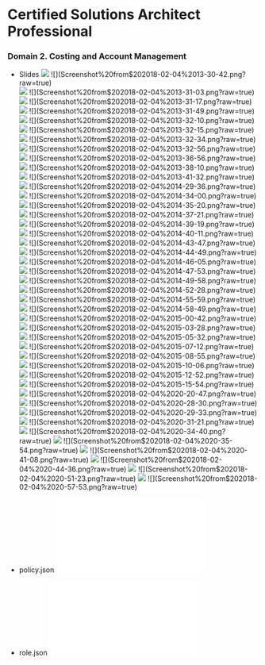 # Certified Solutions Architect Professional

### Domain 2. Costing and Account Management


* Slides
![](Screenshot%20from$202018-02-04%2012-33-05.png?raw=true)  
![](Screenshot%20from$202018-02-04%2013-30-42.png?raw=true)  
![](Screenshot%20from$202018-02-04%2013-30-54.png?raw=true)  
![](Screenshot%20from$202018-02-04%2013-31-03.png?raw=true)
![](Screenshot%20from$202018-02-04%2013-31-13.png?raw=true)
![](Screenshot%20from$202018-02-04%2013-31-17.png?raw=true)
![](Screenshot%20from$202018-02-04%2013-31-36.png?raw=true)
![](Screenshot%20from$202018-02-04%2013-31-49.png?raw=true)
![](Screenshot%20from$202018-02-04%2013-32-05.png?raw=true)
![](Screenshot%20from$202018-02-04%2013-32-10.png?raw=true)
![](Screenshot%20from$202018-02-04%2013-32-12.png?raw=true)
![](Screenshot%20from$202018-02-04%2013-32-15.png?raw=true)
![](Screenshot%20from$202018-02-04%2013-32-21.png?raw=true)
![](Screenshot%20from$202018-02-04%2013-32-34.png?raw=true)
![](Screenshot%20from$202018-02-04%2013-32-47.png?raw=true)
![](Screenshot%20from$202018-02-04%2013-32-56.png?raw=true)
![](Screenshot%20from$202018-02-04%2013-36-49.png?raw=true)
![](Screenshot%20from$202018-02-04%2013-36-56.png?raw=true)
![](Screenshot%20from$202018-02-04%2013-37-14.png?raw=true)
![](Screenshot%20from$202018-02-04%2013-38-10.png?raw=true)
![](Screenshot%20from$202018-02-04%2013-38-19.png?raw=true)
![](Screenshot%20from$202018-02-04%2013-41-32.png?raw=true)
![](Screenshot%20from$202018-02-04%2014-28-33.png?raw=true)
![](Screenshot%20from$202018-02-04%2014-29-36.png?raw=true)
![](Screenshot%20from$202018-02-04%2014-31-35.png?raw=true)
![](Screenshot%20from$202018-02-04%2014-34-00.png?raw=true)
![](Screenshot%20from$202018-02-04%2014-34-22.png?raw=true)
![](Screenshot%20from$202018-02-04%2014-35-20.png?raw=true)
![](Screenshot%20from$202018-02-04%2014-36-17.png?raw=true)
![](Screenshot%20from$202018-02-04%2014-37-21.png?raw=true)
![](Screenshot%20from$202018-02-04%2014-38-16.png?raw=true)
![](Screenshot%20from$202018-02-04%2014-39-19.png?raw=true)
![](Screenshot%20from$202018-02-04%2014-39-41.png?raw=true)
![](Screenshot%20from$202018-02-04%2014-40-11.png?raw=true)
![](Screenshot%20from$202018-02-04%2014-41-12.png?raw=true)
![](Screenshot%20from$202018-02-04%2014-43-47.png?raw=true)
![](Screenshot%20from$202018-02-04%2014-43-59.png?raw=true)
![](Screenshot%20from$202018-02-04%2014-44-49.png?raw=true)
![](Screenshot%20from$202018-02-04%2014-45-48.png?raw=true)
![](Screenshot%20from$202018-02-04%2014-46-05.png?raw=true)
![](Screenshot%20from$202018-02-04%2014-46-35.png?raw=true)
![](Screenshot%20from$202018-02-04%2014-47-53.png?raw=true)
![](Screenshot%20from$202018-02-04%2014-48-34.png?raw=true)
![](Screenshot%20from$202018-02-04%2014-49-58.png?raw=true)
![](Screenshot%20from$202018-02-04%2014-51-21.png?raw=true)
![](Screenshot%20from$202018-02-04%2014-52-28.png?raw=true)
![](Screenshot%20from$202018-02-04%2014-53-46.png?raw=true)
![](Screenshot%20from$202018-02-04%2014-55-59.png?raw=true)
![](Screenshot%20from$202018-02-04%2014-57-18.png?raw=true)
![](Screenshot%20from$202018-02-04%2014-58-49.png?raw=true)
![](Screenshot%20from$202018-02-04%2014-59-48.png?raw=true)
![](Screenshot%20from$202018-02-04%2015-00-42.png?raw=true)
![](Screenshot%20from$202018-02-04%2015-01-49.png?raw=true)
![](Screenshot%20from$202018-02-04%2015-03-28.png?raw=true)
![](Screenshot%20from$202018-02-04%2015-04-14.png?raw=true)
![](Screenshot%20from$202018-02-04%2015-05-32.png?raw=true)
![](Screenshot%20from$202018-02-04%2015-06-12.png?raw=true)
![](Screenshot%20from$202018-02-04%2015-07-12.png?raw=true)
![](Screenshot%20from$202018-02-04%2015-08-45.png?raw=true)
![](Screenshot%20from$202018-02-04%2015-08-55.png?raw=true)
![](Screenshot%20from$202018-02-04%2015-09-42.png?raw=true)
![](Screenshot%20from$202018-02-04%2015-10-06.png?raw=true)
![](Screenshot%20from$202018-02-04%2015-10-23.png?raw=true)
![](Screenshot%20from$202018-02-04%2015-12-52.png?raw=true)
![](Screenshot%20from$202018-02-04%2015-13-28.png?raw=true)
![](Screenshot%20from$202018-02-04%2015-15-54.png?raw=true)
![](Screenshot%20from$202018-02-04%2020-19-54.png?raw=true)
![](Screenshot%20from$202018-02-04%2020-20-47.png?raw=true)
![](Screenshot%20from$202018-02-04%2020-26-38.png?raw=true)
![](Screenshot%20from$202018-02-04%2020-28-30.png?raw=true)
![](Screenshot%20from$202018-02-04%2020-29-00.png?raw=true)
![](Screenshot%20from$202018-02-04%2020-29-33.png?raw=true)
![](Screenshot%20from$202018-02-04%2020-30-38.png?raw=true)
![](Screenshot%20from$202018-02-04%2020-31-21.png?raw=true)
![](Screenshot%20from$202018-02-04%2020-33-02.png?raw=true)
![](Screenshot%20from$202018-02-04%2020-34-40.png?raw=true)
![](Screenshot%20from$202018-02-04%2020-35-24.png?raw=true)
![](Screenshot%20from$202018-02-04%2020-35-54.png?raw=true)
![](Screenshot%20from$202018-02-04%2020-38-19.png?raw=true)
![](Screenshot%20from$202018-02-04%2020-41-08.png?raw=true)
![](Screenshot%20from$202018-02-04%2020-42-38.png?raw=true)
![](Screenshot%20from$202018-02-04%2020-44-36.png?raw=true)
![](Screenshot%20from$202018-02-04%2020-49-38.png?raw=true)
![](Screenshot%20from$202018-02-04%2020-51-23.png?raw=true)
![](Screenshot%20from$202018-02-04%2020-54-29.png?raw=true)
![](Screenshot%20from$202018-02-04%2020-57-53.png?raw=true)


* policy.json
![](polcy.json)
* role.json
![](role.json)
